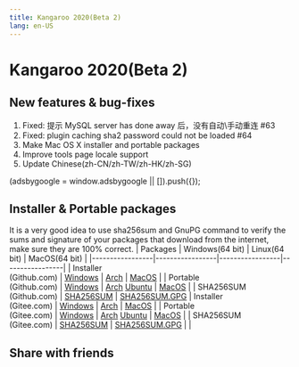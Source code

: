 ```yaml
---
title: Kangaroo 2020(Beta 2)
lang: en-US
---
```


# Kangaroo 2020(Beta 2)

## New features & bug-fixes
1. Fixed: 提示 MySQL server has done away 后，没有自动\手动重连 #63
2. Fixed: plugin caching sha2 password could not be loaded #64
3. Make Mac OS X installer and portable packages
4. Improve tools page locale support
5. Update Chinese(zh-CN/zh-TW/zh-HK/zh-SG)

<div>
    <script2 type="text/javascript" async="true" src="https://pagead2.googlesyndication.com/pagead/js/adsbygoogle.js" />
    <ins class="adsbygoogle"
        style="display:block; text-align:center;"
        data-ad-layout="in-article"
        data-ad-format="fluid"
        data-ad-client="ca-pub-3975819313740938"
        data-ad-slot="6760827895"></ins>
    <script2 type="text/javascript">
        (adsbygoogle = window.adsbygoogle || []).push({});
    </script2>
</div>


## Installer & Portable packages
It is a very good idea to use sha256sum and GnuPG command to verify the sums and signature of your packages that download from the internet, make sure they are 100% correct.
| Packages        | Windows(64 bit) | Linux(64 bit)   | MacOS(64 bit)   |
|-----------------|-----------------|-----------------|-----------------|
| Installer<br/>(Github.com) | [Windows](https://github.com/dbkangaroo/kangaroo/releases/download/v0.99.2.200907/kangaroo-0.99.2.200907-AMD64.exe) | [Arch](https://github.com/dbkangaroo/kangaroo/releases/download/v0.99.2.200907/kangaroo-0.99.2.200907-1-x86_64.pkg.tar.xz) | [MacOS](https://github.com/dbkangaroo/kangaroo/releases/download/v0.99.2.200907/kangaroo-0.99.2.200907-macos.dmg) |
| Portable<br/>(Github.com) | [Windows](https://github.com/dbkangaroo/kangaroo/releases/download/v0.99.2.200907/kangaroo-0.99.2.200907-AMD64.7z) | [Arch](https://github.com/dbkangaroo/kangaroo/releases/download/v0.99.2.200907/kangaroo-0.99.2.200907-arch.tar.gz) [Ubuntu](https://github.com/dbkangaroo/kangaroo/releases/download/v0.99.2.200907/kangaroo-0.99.2.200907-ubuntu.tar.gz) | [MacOS](https://github.com/dbkangaroo/kangaroo/releases/download/v0.99.2.200907/kangaroo-0.99.2.200907-macos.tar.gz) |
| SHA256SUM<br/>(Github.com) | [SHA256SUM](https://github.com/dbkangaroo/kangaroo/releases/download/v0.99.2.200907/kangaroo-0.99.2.200907.sha256sum) | [SHA256SUM.GPG](https://github.com/dbkangaroo/kangaroo/releases/download/v0.99.2.200907/kangaroo-0.99.2.200907.sha256sum.asc)
| Installer<br/>(Gitee.com) | [Windows](https://gitee.com/dbkangaroo/kangaroo/attach_files/460605/download) | [Arch](https://gitee.com/dbkangaroo/kangaroo/attach_files/460602/download) | [MacOS](https://gitee.com/dbkangaroo/kangaroo/attach_files/460599/download) |
| Portable<br/>(Gitee.com)  | [Windows](https://gitee.com/dbkangaroo/kangaroo/attach_files/460612/download) | [Arch](https://gitee.com/dbkangaroo/kangaroo/attach_files/460598/download) [Ubuntu](https://gitee.com/dbkangaroo/kangaroo/attach_files/460599/download) | [MacOS](https://gitee.com/dbkangaroo/kangaroo/attach_files/460599/download) |
| SHA256SUM<br/>(Gitee.com) | [SHA256SUM](https://gitee.com/dbkangaroo/kangaroo/attach_files/460600/download) | [SHA256SUM.GPG](https://gitee.com/dbkangaroo/kangaroo/attach_files/460601/download) | |

## Share with friends
<social-share :networks="['facebook', 'twitter', 'whatsapp', 'telegram', 'linkedin', 'reddit', 'line', 'skype', 'pinterest']" />